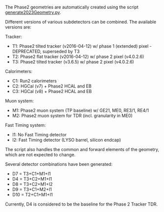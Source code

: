 The Phase2 geometries are automatically created using the script [generate2023Geometry.py](./scripts/generate2023Geometry.py).

Different versions of various subdetectors can be combined. The available versions are:

Tracker:
* T1: Phase2 tilted tracker (v2016-04-12) w/ phase 1 (extended) pixel - DEPRECATED, superseded by T3
* T2: Phase2 flat tracker (v2016-04-12) w/ phase 2 pixel (v4.0.2.6)
* T3: Phase2 tilted tracker (v3.6.5) w/ phase 2 pixel (v4.0.2.6)

Calorimeters:
* C1: Run2 calorimeters
* C2: HGCal (v7) + Phase2 HCAL and EB
* C3: HGCal (v8) + Phase2 HCAL and EB

Muon system:
* M1: Phase2 muon system (TP baseline) w/ GE21, ME0, RE3/1, RE4/1
* M2: Phase2 muon system for TDR (incl. granularity in ME0)

Fast Timing system:
* I1: No Fast Timing detector
* I2: Fast Timing detector (LYSO barrel, silicon endcap)

The script also handles the common and forward elements of the geometry, which are not expected to change.

Several detector combinations have been generated:
* D7 = T3+C1+M1+I1
* D4 = T3+C2+M1+I1
* D8 = T3+C2+M1+I2
* D9 = T3+C1+M2+I1
* D10 = T2+C1+M1+I1

Currently, D4 is considered to be the baseline for the Phase 2 Tracker TDR.


